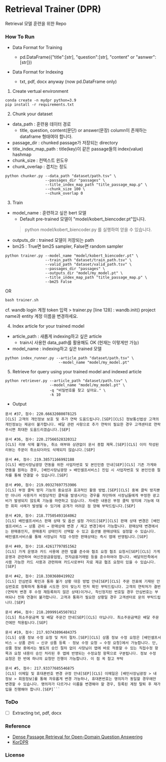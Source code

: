 # Retrieval Trainer (DPR)

Retrieval 모델 훈련을 위한 Repo 

### How To Run

* Data Format for Training
  * pd.DataFrame({"title":[str], "question":[str], "content" or "asnwer":[str]})

* Data Format for Indexing
  * txt, pdf, docx anyway (now pd.DataFrame only)

1. Create vertual environment

```
conda create -n mydpr python=3.9
pip install -r requirements.txt
```

2. Chunk your dataset
- data_path : 훈련용 데이터 경로
  - title, question, content(문단) or answer(문장) column이 존재하는 dataframe 형태여야 합니다.
- passage_dir : chunked passage가 저장되는 directory
- title_index_map_path : title(key)이 같은 passage들의 index(value) hashmap
- chunk_size : 컨텍스트 윈도우
- chunk_overlap : 겹치는 정도
```
python chunker.py --data_path "dataset/path.tsv" \
                  --passages_dir "passages" \
                  --title_index_map_path "title_passage_map.p" \
                  --chunk_size 100 \
                  --chunk_overlap 0
```

3. Train
- model_name : 훈련하고 싶은 bert 모델
  - Default pre-trained 모델이 "model/kobert_biencoder.pt"입니다.
  > python model/kobert_biencoder.py 를 실행하여 얻을 수 있습니다.
- outputs_dir : trained 모델이 저장되는 path
- bm25 : True면 bm25 sampler, False면 random sampler
```
python trainer.py --model_name "model/kobert_biencoder.pt" \
                  --train_path "dataset/train_path.tsv" \
                  --valid_path "dataset/valid_path.tsv" \
                  --passages_dir "passages" \
                  --outputs_dir "model/my_model.pt" \
                  --title_index_map_path "title_passage_map.p" \
                  --bm25 False
```
OR
```
bash trainer.sh
```

cf. wandb login 계정 token 입력 > trainer.py [line 128] : wandb.init() project name과 entity 계정 이름을 변경하세요.


4. Index article for your trained model
- article_path : 새롭게 indexing하고 싶은 article
  - train시 사용한 data_path를 활용해도 OK (현재는 이렇게만 가능)
- model_name : indexing하고 싶은 trained 모델
```
python index_runner.py --article_path "dataset/path.tsv" \
                        --model_name "model/my_model.pt"
```

5. Retrieve for query using your trained model and indexed article
```
python retriever.py --article_path "dataset/path.tsv" \
                    --model_name "model/my_model.pt" \
                    -q "비밀번호를 찾고 싶어요." \
                    -k 10
```

* Output
```
문서 #37, 점수: 220.66632080078125
[CLS] 고객의 개인정보 보호 및 추가 연락 도움드립니다.[SEP][CLS] 정보통신법상 고객의 개인정보는 제공이 불가합니다. 배달 관련 사항으로 추가 연락이 필요한 경우 고객센터로 연락주시면 최대한 도움드리겠습니다.[SEP]

문서 #36, 점수: 220.27566528320312
[CLS] 리뷰 삭제 불가능, 취소 여부와 상관없이 문서 종합 제목.[SEP][CLS] 이미 작성된 리뷰는 주문이 취소되더라도 삭제되지 않습니다.[SEP]

문서 #4, 점수: 219.38571166992188
[CLS] 배민사장님광장 연동을 위한 사업자번호 및 본인인증 안내[SEP][CLS] 기존 가게와 연동을 원하는 경우, [배민사장님광장 > 배민셀프서비스] 진입 시 사업자번호 및 본인인증 절차를 통해 연결할 수 있습니다.[SEP]

문서 #90, 점수: 219.09327697753906
[CLS] 부정 클릭 방지 기능의 중요성과 효과적인 활용 방법.[SEP][CLS] 중복 클릭 방지뿐만 아니라 사용자가 비정상적인 클릭을 발생시키는 경우를 차단하여 사장님들에게 부정한 광고비가 발생되지 않도록 기능을 마련하고 있습니다. 자세한 내용은 부정 클릭 방지에 기능에 대한 회피 사례가 발생될 수 있기에 공개가 어려운 점 양해 부탁드립니다.[SEP]

문서 #20, 점수: 218.77505493164062
[CLS] 배민셀프서비스 판매 상태 및 옵션 설정 가이드[SEP][CLS] 판매 상태 변경은 [배민셀프서비스 → 상품 관리 → 판매상태 변경 / 재고 변경]에서 가능합니다. 판매상태 변경에서는 판매중인지, 판매중지 상태인지 선택할 수 있고 옵션별 판매상태도 설정할 수 있습니다. 배민셀프서비스를 통해 사장님이 직접 수정한 판매상태는 즉시 앱에 반영됩니다.[SEP]

문서 #49, 점수: 218.42617797851562
[CLS] 가게 운영과 카드 사용에 관한 법률 준수와 협조 요청 협조 요청서[SEP][CLS] 가게 운영과 관련하여 여신전문금융업법, 전자금융거래법 등을 준수하여야 합니다. 배달의민족에서 사용 가능한 카드 사용과 관련하여 카드사로부터 자료 제공 협조 요청이 있을 수 있습니다.[SEP]

문서 #42, 점수: 218.3303680419922
[CLS] 안심번호 확인과 통화 불가 상황 대응 방법 안내[SEP][CLS] 주문 전표에 기재된 안심번호로 정확하게 통화를 시도한 것이 맞는지 먼저 확인 부탁드립니다. 고객의 연락처가 결번(연락처 변경 후 수정 재등록하지 않은 상태)이거나, 착신정지된 번호일 경우 안심번호는 부여되나 전화 연결이 불가합니다. 고객과 통화가 필요한 상황일 경우 고객센터로 문의 부탁드립니다.[SEP]

문서 #94, 점수: 218.20999145507812
[CLS] 최소주문금액 및 배달 주문건 안내[SEP][CLS] 아닙니다. 최소주문금액은 배달 주문건에만 적용됩니다.[SEP]

문서 #19, 점수: 217.93743896484375
[CLS] 상품 정보 수정 요청 및 처리 절차.[SEP][CLS] 상품 정보 수정 요청은 [배민셀프서비스 → 상품 관리 → 신규 상품 등록 · 정보 수정 요청 → 수정 요청]에서 가능합니다. 단, 상품 정보 중에서는 별도의 승인 절차 없이 사장님이 앱에 바로 적용할 수 있는 직접수정 항목과 요청 내용이 승인 처리된 후 앱에 반영되는 수정요청 항목으로 구분됩니다. 정보 수정 요청은 한 번에 하나의 요청만 진행이 가능합니다. 이 점 꼭 참고 부탁

문서 #5, 점수: 217.93377685546875
[CLS] 이메일 및 휴대폰번호 변경 규정 안내[SEP][CLS] 이메일은 [배민사장님광장 > 내 정보 > 회원정보]를 통해 자유롭게 변경 가능하나, 휴대폰번호는 명의자가 동일할 경우에만 변경할 수 있습니다. 명의자가 다르거나 이름을 변경해야 할 경우, 등록된 계정 탈퇴 후 재가입을 진행해야 합니다.[SEP]```
```

### ToDo

- [ ] Extracting txt, pdf, docx

### Reference 
- [Dense Passage Retrieval for Open-Domain Question Answering](https://arxiv.org/abs/2004.04906)
- [KorDPR](https://github.com/TmaxEdu/KorDPR)

### License 

